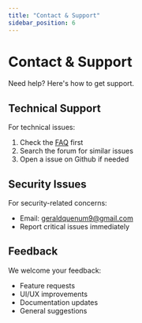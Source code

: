```yaml
---
title: "Contact & Support"
sidebar_position: 6
---
```


# Contact & Support

Need help? Here's how to get support.


## Technical Support

For technical issues:
1. Check the [FAQ](./faq.md) first
2. Search the forum for similar issues
3. Open a issue on Github if needed

## Security Issues

For security-related concerns:
- Email: geraldquenum9@gmail.com
- Report critical issues immediately

## Feedback

We welcome your feedback:
- Feature requests
- UI/UX improvements
- Documentation updates
- General suggestions
